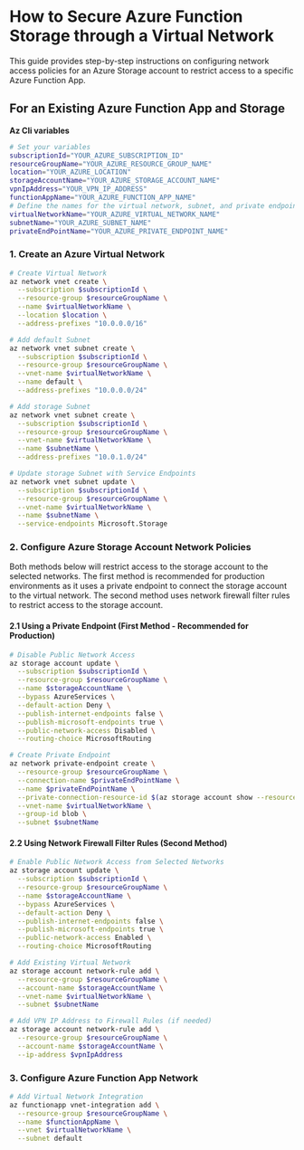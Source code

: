 # How to Secure Azure Function Storage through a Virtual Network

This guide provides step-by-step instructions on configuring network access policies for an Azure Storage account to restrict access to a specific Azure Function App.

## For an Existing Azure Function App and Storage

**Az Cli variables**

```bash
# Set your variables
subscriptionId="YOUR_AZURE_SUBSCRIPTION_ID"
resourceGroupName="YOUR_AZURE_RESOURCE_GROUP_NAME"
location="YOUR_AZURE_LOCATION"
storageAccountName="YOUR_AZURE_STORAGE_ACCOUNT_NAME"
vpnIpAddress="YOUR_VPN_IP_ADDRESS"
functionAppName="YOUR_AZURE_FUNCTION_APP_NAME"
# Define the names for the virtual network, subnet, and private endpoint
virtualNetworkName="YOUR_AZURE_VIRTUAL_NETWORK_NAME"
subnetName="YOUR_AZURE_SUBNET_NAME"
privateEndPointName="YOUR_AZURE_PRIVATE_ENDPOINT_NAME"
```


### 1. Create an Azure Virtual Network


```bash
# Create Virtual Network
az network vnet create \
  --subscription $subscriptionId \
  --resource-group $resourceGroupName \
  --name $virtualNetworkName \
  --location $location \
  --address-prefixes "10.0.0.0/16"

# Add default Subnet
az network vnet subnet create \
  --subscription $subscriptionId \
  --resource-group $resourceGroupName \
  --vnet-name $virtualNetworkName \
  --name default \
  --address-prefixes "10.0.0.0/24"

# Add storage Subnet
az network vnet subnet create \
  --subscription $subscriptionId \
  --resource-group $resourceGroupName \
  --vnet-name $virtualNetworkName \
  --name $subnetName \
  --address-prefixes "10.0.1.0/24"

# Update storage Subnet with Service Endpoints
az network vnet subnet update \
  --subscription $subscriptionId \
  --resource-group $resourceGroupName \
  --vnet-name $virtualNetworkName \
  --name $subnetName \
  --service-endpoints Microsoft.Storage
```

### 2. Configure Azure Storage Account Network Policies

Both methods below will restrict access to the storage account to the selected networks. The first method is recommended for production environments as it uses a private endpoint to connect the storage account to the virtual network. The second method uses network firewall filter rules to restrict access to the storage account.

#### 2.1 Using a Private Endpoint (First Method - Recommended for Production)


```bash
# Disable Public Network Access
az storage account update \
  --subscription $subscriptionId \
  --resource-group $resourceGroupName \
  --name $storageAccountName \
  --bypass AzureServices \
  --default-action Deny \
  --publish-internet-endpoints false \
  --publish-microsoft-endpoints true \
  --public-network-access Disabled \
  --routing-choice MicrosoftRouting

# Create Private Endpoint
az network private-endpoint create \
  --resource-group $resourceGroupName \
  --connection-name $privateEndPointName \
  --name $privateEndPointName \
  --private-connection-resource-id $(az storage account show --resource-group $resourceGroupName --name $storageAccountName --query id --output tsv) \
  --vnet-name $virtualNetworkName \
  --group-id blob \
  --subnet $subnetName
```

#### 2.2 Using Network Firewall Filter Rules (Second Method)


```bash
# Enable Public Network Access from Selected Networks
az storage account update \
  --subscription $subscriptionId \
  --resource-group $resourceGroupName \
  --name $storageAccountName \
  --bypass AzureServices \
  --default-action Deny \
  --publish-internet-endpoints false \
  --publish-microsoft-endpoints true \
  --public-network-access Enabled \
  --routing-choice MicrosoftRouting

# Add Existing Virtual Network
az storage account network-rule add \
  --resource-group $resourceGroupName \
  --account-name $storageAccountName \
  --vnet-name $virtualNetworkName \
  --subnet $subnetName

# Add VPN IP Address to Firewall Rules (if needed)
az storage account network-rule add \
  --resource-group $resourceGroupName \
  --account-name $storageAccountName \
  --ip-address $vpnIpAddress
```

### 3. Configure Azure Function App Network

```bash
# Add Virtual Network Integration
az functionapp vnet-integration add \
  --resource-group $resourceGroupName \
  --name $functionAppName \
  --vnet $virtualNetworkName \
  --subnet default
```